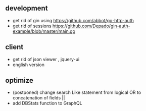 
## development
- get rid of gin using <https://github.com/abbot/go-http-auth>
- get rid of sessions
    https://github.com/Depado/gin-auth-example/blob/master/main.go

## client
- get rid of json viewer , jquery-ui
- english version



## optimize
- (postponed) change search Like statement from logical OR to concatenation of fields ||
- add DBStats function to GraphQL


